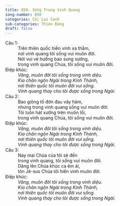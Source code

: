 ```yaml
---
title: 850. Sống Trong Vinh Quang
song-number: 850
categories: Cõi Lai Sanh
sub-categories: Thiên Đàng
draft: false
---
```

<dl><dt>Câu 1:</dt><dd data-verse="1">Trên thiên quốc hiển vinh xa thẳm, <br/>nơi vinh quang tôi sống vui muôn đời. <br/>Nơi vui vẻ hưởng bao sung sướng, <br/>trong vinh quang Chúa, tôi sống vui muôn đời. </dd><dt>Điệp khúc:</dt><dd data-chorus="1"><em>Vâng, muôn đời tôi sống trong vinh diệu. <br/>Kia chân ngôn Ngài trong Kinh Thánh, <br/>nơi thiên quốc tôi muôn đời vui sống. <br/>Vinh quang thay cho tôi được sống trong Ngài. </em></dd><dt>Câu 2:</dt><dd data-verse="2">Bao giông tố đớn đau vây hãm, <br/>nhưng trong vinh quang sống vui muôn đời. <br/>Tôi luôn hát xướng trên muôn lối, <br/>trong vinh quang Chúa, tôi sống vui muôn đời. </dd><dt>Điệp khúc:</dt><dd data-chorus="1"><em>Vâng, muôn đời tôi sống trong vinh diệu. <br/>Kia chân ngôn Ngài trong Kinh Thánh, <br/>nơi thiên quốc tôi muôn đời vui sống. <br/>Vinh quang thay cho tôi được sống trong Ngài. </em></dd><dt>Câu 3:</dt><dd data-verse="3">Nay mai Chúa của tôi sẽ đến <br/>trong vinh quang, tôi sống vui muôn đời. <br/>Dâng lên Chúa khúc ca êm ái, <br/>tôn Jê-sus Chúa tôi hiển vinh muôn đời. </dd><dt>Điệp khúc:</dt><dd data-chorus="1"><em>Vâng, muôn đời tôi sống trong vinh diệu. <br/>Kia chân ngôn Ngài trong Kinh Thánh, <br/>nơi thiên quốc tôi muôn đời vui sống. <br/>Vinh quang thay cho tôi được sống trong Ngài. </em></dd></dl>